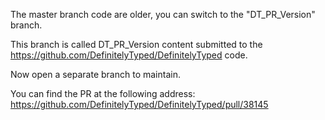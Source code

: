 The master branch code are older, you can switch to the "DT_PR_Version" branch.


This branch is called DT_PR_Version content submitted to the https://github.com/DefinitelyTyped/DefinitelyTyped code.

Now open a separate branch to maintain.

You can find the PR at the following address: https://github.com/DefinitelyTyped/DefinitelyTyped/pull/38145
